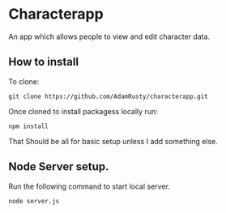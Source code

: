 # Characterapp
An app which allows people to view and edit character data.

## How to install

To clone:

```
git clone https://github.com/AdamRusty/characterapp.git
```

Once cloned to install packagess locally run:

```
npm install
```

That Should be all for basic setup unless I add something else.

## Node Server setup.

Run the following command to start local server.

```
node server.js
```